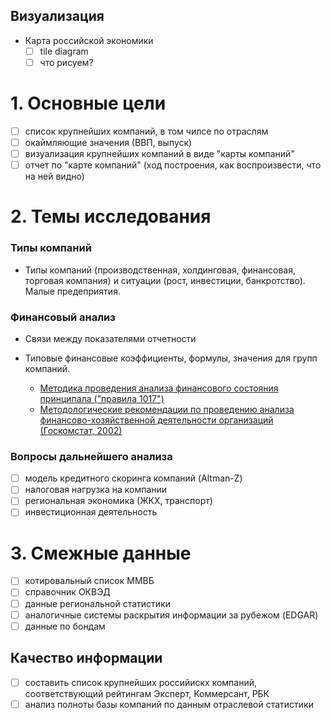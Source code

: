 ## Визуализация

- Карта российской экономики
  - [ ] tile diagram
  - [ ] что рисуем?

# 1. Основные цели

- [ ] список крупнейших компаний, в том чилсе по отраслям
- [ ] окаймляющие значения (ВВП, выпуск)
- [ ] визуализация крупнейших компаний в виде "карты компаний"
- [ ] отчет по "карте компаний" (ход построения, как воспроизвести, что на ней видно)

# 2. Темы исследования

### Типы компаний

- Типы компаний (производственная, холдинговая, финансовая, торговая компания)
  и ситуации (рост, инвестиции, банкротство). Малые предеприятия.

### Финансовый анализ

- Связи между показателями отчетности 


-  Типовые финансовые коэффициенты, формулы, значения для групп компаний.
   - [Методика проведения анализа финансового состояния принципала ("правила 1017")](https://bit.ly/2MuzSLL)
   - [Методологические рекомендации по проведению анализа финансово-хозяйственной 
      деятельности организаций (Госкомстат, 2002)](https://bit.ly/2DspnFT)
	  

### Вопросы дальнейшего анализа
   
- [ ] модель кредитного скоринга компаний (Altman-Z)
- [ ] налоговая нагрузка на компании
- [ ] региональная экономика (ЖКХ, транспорт)
- [ ] инвестиционная деятельность
   
# 3. Смежные данные 

- [ ] котировальный список ММВБ
- [ ] справочник ОКВЭД
- [ ] данные региональной статистики
- [ ] аналогичные системы раскрытия информации за рубежом (EDGAR)
- [ ] данные по бондам

## Качество информации 

- [ ] составить список крупнейших российискх компаний, соответствующий рейтингам 
  Эксперт, Коммерсант, РБК
- [ ] анализ полноты базы компаний по данным отраслевой статистики 
